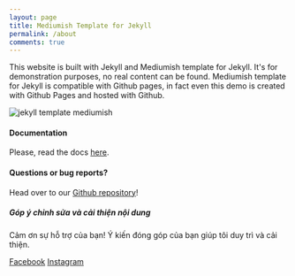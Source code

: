 ```yaml
---
layout: page
title: Mediumish Template for Jekyll
permalink: /about
comments: true
---
```


<div class="row justify-content-between">
<div class="col-md-8 pr-5">

<p>This website is built with Jekyll and Mediumish template for Jekyll. It's for demonstration purposes, no real content can be found. Mediumish template for Jekyll is compatible with Github pages, in fact even this demo is created with Github Pages and hosted with Github.</p>

<p class="mb-5"><img class="shadow-lg" src="{{site.baseurl}}/assets/images/mediumish-jekyll-template.png" alt="jekyll template mediumish" /></p>
<h4>Documentation</h4>

<p>Please, read the docs <a href="https://bootstrapstarter.com/bootstrap-templates/template-mediumish-bootstrap-jekyll/">here</a>.</p>

<h4>Questions or bug reports?</h4>

<p>Head over to our <a href="https://github.com/wowthemesnet/mediumish-theme-jekyll">Github repository</a>!</p>

</div>

<div class="col-md-4">

<div class="sticky-top sticky-top-80">
<h5>Góp ý chỉnh sửa và cải thiện nội dung</h5>

<p>Cảm ơn sự hỗ trợ của bạn! Ý kiến đóng góp của bạn giúp tôi duy trì và cải thiện.</p>

<a target="_blank" href="https://www.facebook.com/dcquan2910/" class="btn btn-primary"><i class="fab fa-facebook"></i> Facebook</a> <a target="_blank" href="https://www.instagram.com/dcqbean/" class="btn btn-danger"><i class="fab fa-instagram"></i> Instagram</a>

</div>
</div>
</div>
